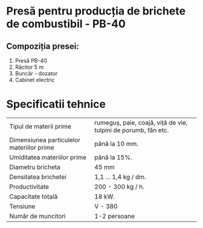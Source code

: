 # Presă pentru producția de brichete de combustibil - PB-40

## Compoziția presei:

1. Presă PB-40
2. Răcitor 5 m
3. Buncăr - dozator
4. Cabinet electric

# Specificatii tehnice

|                                           |                                                                |
| ----------------------------------------- | -------------------------------------------------------------- |
| Tipul de materii prime                    | rumeguș, paie, coajă, viță de vie, tulpini de porumb, fân etc. |
| Dimensiunea particulelor materiilor prime | până la 10 mm.                                                 |
| Umiditatea materiilor prime               | până la 15%.                                                   |
| Diametru bricheta                         | 45 mm                                                          |
| Densitatea brichetei                      | 1,1 ... 1,4 kg / dm.                                           |
| Productivitate                            | 200 - 300 kg / h.                                              |
| Capacitate totală                         | 18 kW.                                                         |
| Tensiune                                  | V - 380                                                        |
| Număr de muncitori                        | 1-2 persoane                                                   |
